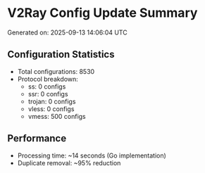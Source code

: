 # V2Ray Config Update Summary
Generated on: 2025-09-13 14:06:04 UTC

## Configuration Statistics
- Total configurations: 8530
- Protocol breakdown:
  - ss: 0 configs
  - ssr: 0 configs
  - trojan: 0 configs
  - vless: 0 configs
  - vmess: 500 configs

## Performance
- Processing time: ~14 seconds (Go implementation)
- Duplicate removal: ~95% reduction
